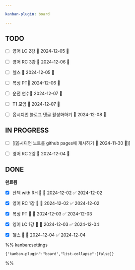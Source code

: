 ```yaml
---

kanban-plugin: board

---
```


## TODO

- [ ] 영어 LC 2강 📅 2024-12-05 🔺
- [ ] 영어 RC 3강 📅 2024-12-06 🔺
- [ ] 헬스 📅 2024-12-05 🔺
- [ ] 복싱 PT📅 2024-12-06 🔺
- [ ] 운전 연수📅 2024-12-07 🔺
- [ ] T1 모임 📅 2024-12-07 🔽
- [ ] 옵시디언 블로그 댓글 활성화하기 📅 2024-12-08 🔼


## IN PROGRESS

- [ ] [[옵시디언 노트를 github pages에 게시하기 📅 2024-11-30 🔼]]
- [ ] 영어 RC 2강 📅 2024-12-04 🔺


## DONE

**완료됨**
- [x] 산책 with RH 🔺 📅 2024-12-02 ✅ 2024-12-02
- [x] 영어 RC 1강 🔺 📅 2024-12-02 ✅ 2024-12-02
- [x] 복싱 PT 🔺 📅 2024-12-03 ✅ 2024-12-03
- [x] 영어 LC 1강 🔺 📅 2024-12-03 ✅ 2024-12-04
- [x] 헬스 🔺 📅 2024-12-04 ✅ 2024-12-04




%% kanban:settings
```
{"kanban-plugin":"board","list-collapse":[false]}
```
%%